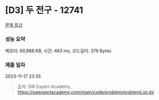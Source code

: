 # [D3] 두 전구 - 12741 

[문제 링크](https://swexpertacademy.com/main/code/problem/problemDetail.do?contestProbId=AXuUo_Tqs9kDFARa) 

### 성능 요약

메모리: 69,888 KB, 시간: 483 ms, 코드길이: 379 Bytes

### 제출 일자

2023-11-17 23:35



> 출처: SW Expert Academy, https://swexpertacademy.com/main/code/problem/problemList.do